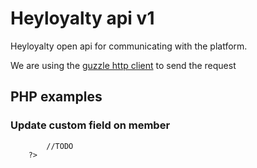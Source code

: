 # Heyloyalty api v1

Heyloyalty open api for communicating with the platform. 

We are using the <a href="http://guzzle.readthedocs.org/en/latest/">guzzle http client</a> to send the request

## PHP examples

### Update custom field on member

``` <?php
        //TODO
    ?>
```


